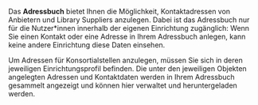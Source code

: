 Das **Adressbuch** bietet Ihnen die Möglichkeit, Kontaktadressen von Anbietern und Library Suppliers anzulegen.
Dabei ist das Adressbuch nur für die Nutzer*innen innerhalb der eigenen Einrichtung zugänglich: Wenn Sie einen Kontakt oder eine Adresse in Ihrem Adressbuch anlegen, kann keine andere Einrichtung diese Daten einsehen.

Um Adressen für Konsortialstellen anzulegen, müssen Sie sich in deren jeweiligen Einrichtungsprofil befinden. 
Die unter den jeweiligen Objekten angelegten Adressen und Kontaktdaten werden in Ihrem Adressbuch gesammelt angezeigt und können hier verwaltet und heruntergeladen werden. 
